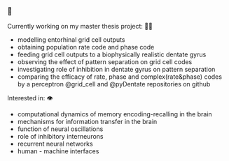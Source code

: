 ###  👋


<!--
**barisckuru/barisckuru** is a ✨ _special_ ✨ repository because its `README.md` (this file) appears on your GitHub profile.

--> 

Currently working on my master thesis project: ✍🏽
- modelling entorhinal grid cell outputs
- obtaining population rate code and phase code
- feeding grid cell outputs to a biophysically realistic dentate gyrus
- observing the effect of pattern separation on grid cell codes
- investigating role of inhibition in dentate gyrus on pattern separation
- comparing the efficacy of rate, phase and complex(rate&phase) codes by a perceptron
@grid_cell and @pyDentate repositories on github

Interested in: 👁
- computational dynamics of memory encoding-recalling in the brain
- mechanisms for information transfer in the brain
- function of neural oscillations
- role of inhibitory interneurons
- recurrent neural networks
- human - machine interfaces


